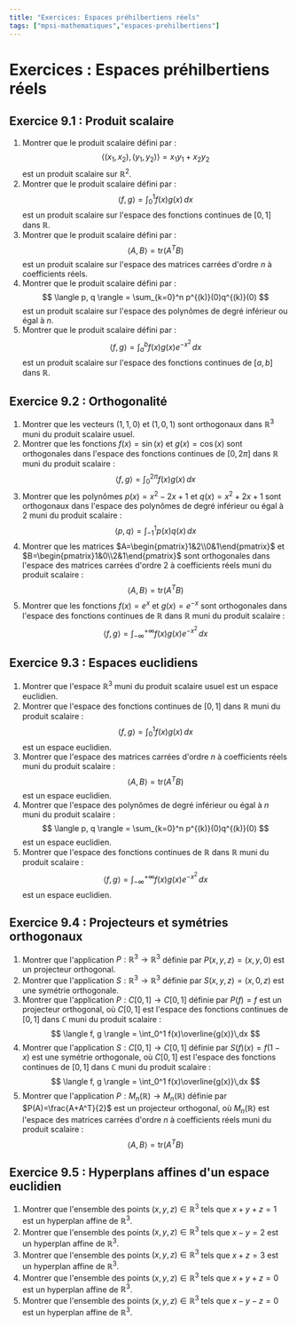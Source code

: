 ```yaml
---
title: "Exercices: Espaces préhilbertiens réels"
tags: ["mpsi-mathematiques","espaces-prehilbertiens"]
---
```


# Exercices : Espaces préhilbertiens réels

## Exercice 9.1 : Produit scalaire

1. Montrer que le produit scalaire défini par :
   $$
   \langle (x_1, x_2), (y_1, y_2) \rangle = x_1y_1 + x_2y_2
   $$
   est un produit scalaire sur $\mathbb{R}^2$.
2. Montrer que le produit scalaire défini par :
   $$
   \langle f, g \rangle = \int_0^1 f(x)g(x)\,dx
   $$
   est un produit scalaire sur l'espace des fonctions continues de $[0,1]$ dans $\mathbb{R}$.
3. Montrer que le produit scalaire défini par :
   $$
   \langle A, B \rangle = \mathrm{tr}(A^T B)
   $$
   est un produit scalaire sur l'espace des matrices carrées d'ordre $n$ à coefficients réels.
4. Montrer que le produit scalaire défini par :
   $$
   \langle p, q \rangle = \sum_{k=0}^n p^{(k)}(0)q^{(k)}(0)
   $$
   est un produit scalaire sur l'espace des polynômes de degré inférieur ou égal à $n$.
5. Montrer que le produit scalaire défini par :
   $$
   \langle f, g \rangle = \int_a^b f(x)g(x)e^{-x^2}\,dx
   $$
   est un produit scalaire sur l'espace des fonctions continues de $[a,b]$ dans $\mathbb{R}$.

## Exercice 9.2 : Orthogonalité

1. Montrer que les vecteurs $(1,1,0)$ et $(1,0,1)$ sont orthogonaux dans $\mathbb{R}^3$ muni du produit scalaire usuel.
2. Montrer que les fonctions $f(x)=\sin(x)$ et $g(x)=\cos(x)$ sont orthogonales dans l'espace des fonctions continues de $[0,2\pi]$ dans $\mathbb{R}$ muni du produit scalaire :
   $$
   \langle f, g \rangle = \int_0^{2\pi} f(x)g(x)\,dx
   $$
3. Montrer que les polynômes $p(x)=x^2-2x+1$ et $q(x)=x^2+2x+1$ sont orthogonaux dans l'espace des polynômes de degré inférieur ou égal à $2$ muni du produit scalaire :
   $$
   \langle p, q \rangle = \int_{-1}^1 p(x)q(x)\,dx
   $$
4. Montrer que les matrices $A=\begin{pmatrix}1&2\\0&1\end{pmatrix}$ et $B=\begin{pmatrix}1&0\\2&1\end{pmatrix}$ sont orthogonales dans l'espace des matrices carrées d'ordre $2$ à coefficients réels muni du produit scalaire :
   $$
   \langle A, B \rangle = \mathrm{tr}(A^T B)
   $$
5. Montrer que les fonctions $f(x)=e^x$ et $g(x)=e^{-x}$ sont orthogonales dans l'espace des fonctions continues de $\mathbb{R}$ dans $\mathbb{R}$ muni du produit scalaire :
   $$
   \langle f, g \rangle = \int_{-\infty}^{+\infty} f(x)g(x)e^{-x^2}\,dx
   $$

## Exercice 9.3 : Espaces euclidiens

1. Montrer que l'espace $\mathbb{R}^3$ muni du produit scalaire usuel est un espace euclidien.
2. Montrer que l'espace des fonctions continues de $[0,1]$ dans $\mathbb{R}$ muni du produit scalaire :
   $$
   \langle f, g \rangle = \int_0^1 f(x)g(x)\,dx
   $$
   est un espace euclidien.
3. Montrer que l'espace des matrices carrées d'ordre $n$ à coefficients réels muni du produit scalaire :
   $$
   \langle A, B \rangle = \mathrm{tr}(A^T B)
   $$
   est un espace euclidien.
4. Montrer que l'espace des polynômes de degré inférieur ou égal à $n$ muni du produit scalaire :
   $$
   \langle p, q \rangle = \sum_{k=0}^n p^{(k)}(0)q^{(k)}(0)
   $$
   est un espace euclidien.
5. Montrer que l'espace des fonctions continues de $\mathbb{R}$ dans $\mathbb{R}$ muni du produit scalaire :
   $$
   \langle f, g \rangle = \int_{-\infty}^{+\infty} f(x)g(x)e^{-x^2}\,dx
   $$
   est un espace euclidien.

## Exercice 9.4 : Projecteurs et symétries orthogonaux

1. Montrer que l'application $P:\mathbb{R}^3\to\mathbb{R}^3$ définie par $P(x,y,z)=(x,y,0)$ est un projecteur orthogonal.
2. Montrer que l'application $S:\mathbb{R}^3\to\mathbb{R}^3$ définie par $S(x,y,z)=(x,0,z)$ est une symétrie orthogonale.
3. Montrer que l'application $P:C[0,1]\to C[0,1]$ définie par $P(f)=f$ est un projecteur orthogonal, où $C[0,1]$ est l'espace des fonctions continues de $[0,1]$ dans $\mathbb{C}$ muni du produit scalaire :
   $$
   \langle f, g \rangle = \int_0^1 f(x)\overline{g(x)}\,dx
   $$
4. Montrer que l'application $S:C[0,1]\to C[0,1]$ définie par $S(f)(x)=f(1-x)$ est une symétrie orthogonale, où $C[0,1]$ est l'espace des fonctions continues de $[0,1]$ dans $\mathbb{C}$ muni du produit scalaire :
   $$
   \langle f, g \rangle = \int_0^1 f(x)\overline{g(x)}\,dx
   $$
5. Montrer que l'application $P:M_n(\mathbb{R})\to M_n(\mathbb{R})$ définie par $P(A)=\frac{A+A^T}{2}$ est un projecteur orthogonal, où $M_n(\mathbb{R})$ est l'espace des matrices carrées d'ordre $n$ à coefficients réels muni du produit scalaire :
   $$
   \langle A, B \rangle = \mathrm{tr}(A^T B)
   $$

## Exercice 9.5 : Hyperplans affines d'un espace euclidien

1. Montrer que l'ensemble des points $(x,y,z)\in\mathbb{R}^3$ tels que $x+y+z=1$ est un hyperplan affine de $\mathbb{R}^3$.
2. Montrer que l'ensemble des points $(x,y,z)\in\mathbb{R}^3$ tels que $x-y=2$ est un hyperplan affine de $\mathbb{R}^3$.
3. Montrer que l'ensemble des points $(x,y,z)\in\mathbb{R}^3$ tels que $x+z=3$ est un hyperplan affine de $\mathbb{R}^3$.
4. Montrer que l'ensemble des points $(x,y,z)\in\mathbb{R}^3$ tels que $x+y+z=0$ est un hyperplan affine de $\mathbb{R}^3$.
5. Montrer que l'ensemble des points $(x,y,z)\in\mathbb{R}^3$ tels que $x-y-z=0$ est un hyperplan affine de $\mathbb{R}^3$.

